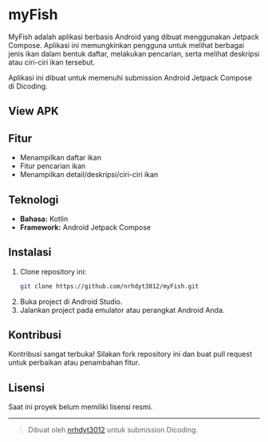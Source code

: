 # myFish

MyFish adalah aplikasi berbasis Android yang dibuat menggunakan Jetpack Compose. Aplikasi ini memungkinkan pengguna untuk melihat berbagai jenis ikan dalam bentuk daftar, melakukan pencarian, serta melihat deskripsi atau ciri-ciri ikan tersebut.

Aplikasi ini dibuat untuk memenuhi submission Android Jetpack Compose di Dicoding.

## View APK


## Fitur

- Menampilkan daftar ikan
- Fitur pencarian ikan
- Menampilkan detail/deskripsi/ciri-ciri ikan

## Teknologi

- **Bahasa:** Kotlin
- **Framework:** Android Jetpack Compose

## Instalasi

1. Clone repository ini:
   ```bash
   git clone https://github.com/nrhdyt3012/myFish.git
   ```
2. Buka project di Android Studio.
3. Jalankan project pada emulator atau perangkat Android Anda.

## Kontribusi

Kontribusi sangat terbuka! Silakan fork repository ini dan buat pull request untuk perbaikan atau penambahan fitur.

## Lisensi

Saat ini proyek belum memiliki lisensi resmi.

---

> Dibuat oleh [nrhdyt3012](https://github.com/nrhdyt3012) untuk submission Dicoding.
